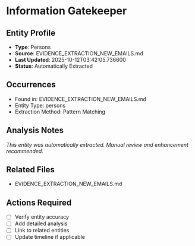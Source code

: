 # Information Gatekeeper

## Entity Profile
- **Type**: Persons
- **Source**: EVIDENCE_EXTRACTION_NEW_EMAILS.md
- **Last Updated**: 2025-10-12T03:42:05.736600
- **Status**: Automatically Extracted

## Occurrences
- Found in: EVIDENCE_EXTRACTION_NEW_EMAILS.md
- Entity Type: persons
- Extraction Method: Pattern Matching

## Analysis Notes
*This entity was automatically extracted. Manual review and enhancement recommended.*

## Related Files
- EVIDENCE_EXTRACTION_NEW_EMAILS.md

## Actions Required
- [ ] Verify entity accuracy
- [ ] Add detailed analysis
- [ ] Link to related entities
- [ ] Update timeline if applicable
